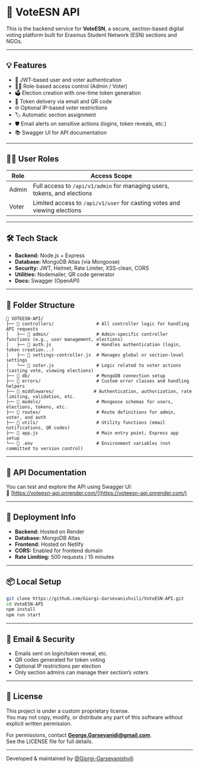 # 📮 VoteESN API

This is the backend service for **VoteESN**, a secure, section-based digital voting platform built for Erasmus Student Network (ESN) sections and NGOs.

---

## 💡 Features

- 🔐 JWT-based user and voter authentication  
- 🧑‍⚖️ Role-based access control (Admin / Voter)  
- 🗳️ Election creation with one-time token generation  
- 📧 Token delivery via email and QR code  
- 🌐 Optional IP-based voter restrictions  
- 🏷️ Automatic section assignment  
- 🛡️ Email alerts on sensitive actions (logins, token reveals, etc.)  
- 📚 Swagger UI for API documentation  

---

## 🧑‍💼 User Roles

| Role   | Access Scope |
|--------|--------------|
| Admin  | Full access to `/api/v1/admin` for managing users, tokens, and elections |
| Voter  | Limited access to `/api/v1/user` for casting votes and viewing elections |

---

## 🛠️ Tech Stack

- **Backend:** Node.js + Express  
- **Database:** MongoDB Atlas (via Mongoose)  
- **Security:** JWT, Helmet, Rate Limiter, XSS-clean, CORS  
- **Utilities:** Nodemailer, QR code generator  
- **Docs:** Swagger (OpenAPI)  

---

## 📂 Folder Structure

```plaintext
📁 VOTEESN-API/
├── 📁 controllers/                # All controller logic for handling API requests
│   ├── 📁 admin/                  # Admin-specific controller functions (e.g., user management, elections)
│   ├── 📄 auth.js                 # Handles authentication (login, token creation...)
│   ├── 📄 settings-controller.js  # Manages global or section-level settings
│   └── 📄 voter.js                # Logic related to voter actions (casting vote, viewing elections)
├── 📁 db/                         # MongoDB connection setup
├── 📁 errors/                     # Custom error classes and handling helpers
├── 📁 middlewares/               # Authentication, authorization, rate limiting, validation, etc.
├── 📁 models/                     # Mongoose schemas for users, elections, tokens, etc.
├── 📁 routes/                     # Route definitions for admin, voter, and auth
├── 📁 utils/                      # Utility functions (email notifications, QR codes)
├── 📄 app.js                      # Main entry point, Express app setup
└── 📄 .env                        # Environment variables (not committed to version control)
```

---

## 📄 API Documentation

You can test and explore the API using Swagger UI:  
🔗 [https://voteesn-api.onrender.com/](https://voteesn-api.onrender.com/)

---

## 🚀 Deployment Info

- **Backend:** Hosted on Render  
- **Database:** MongoDB Atlas  
- **Frontend:** Hosted on Netlify  
- **CORS:** Enabled for frontend domain  
- **Rate Limiting:** 500 requests / 15 minutes  

---

## 📦 Local Setup

```bash
git clone https://github.com/Giorgi-Garsevanishvili/VoteESN-API.git
cd VoteESN-API
npm install
npm run start
```

---

## 📧 Email & Security

- Emails sent on login/token reveal, etc.  
- QR codes generated for token voting  
- Optional IP restrictions per election  
- Only section admins can manage their section’s voters  

---

## 📄 License

This project is under a custom proprietary license.  
You may not copy, modify, or distribute any part of this software without explicit written permission.

For permissions, contact **George.Garsevanidi@gmail.com**.  
See the LICENSE file for full details.

---

Developed & maintained by [@Giorgi-Garsevanishvili](https://github.com/Giorgi-Garsevanishvili)